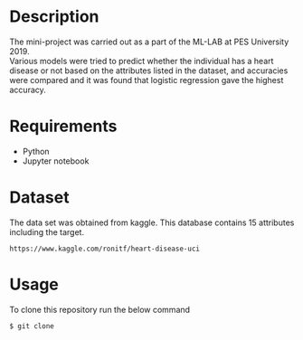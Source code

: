 # Description
The mini-project was carried out as a part of the ML-LAB at PES University 2019.<br/>
Various models were tried to predict whether the individual has a heart disease or not based on the attributes listed in the dataset, and accuracies were compared and it was found that logistic regression gave the highest accuracy.

# Requirements
* Python 
* Jupyter notebook
# Dataset
The data set was obtained from kaggle. This database contains 15 attributes including the target.
```
https://www.kaggle.com/ronitf/heart-disease-uci
```
# Usage
To clone this repository run the below command
```
$ git clone 
```
